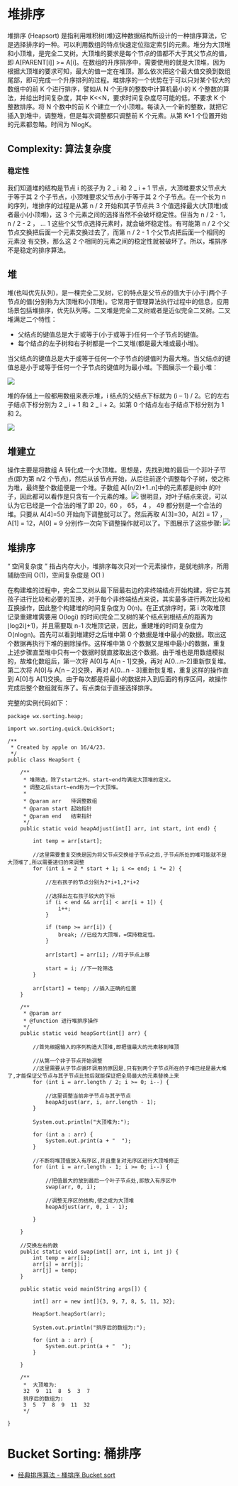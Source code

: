 # 堆排序

堆排序 (Heapsort) 是指利用堆积树(堆)这种数据结构所设计的一种排序算法，它是选择排序的一种。可以利用数组的特点快速定位指定索引的元素。堆分为大顶堆和小顶堆，是完全二叉树。大顶堆的要求是每个节点的值都不大于其父节点的值，即 A[PARENT[i]] >= A[i]。在数组的升序排序中，需要使用的就是大顶堆，因为根据大顶堆的要求可知，最大的值一定在堆顶。那么依次把这个最大值交换到数组尾部，即可完成一个升序排列的过程。堆排序的一个优势在于可以只对某个较大的数组中的前 K 个进行排序，譬如从 N 个无序的整数中计算机最小的 K 个整数的算法，并给出时间复杂度，其中 K<<N，要求时间复杂度尽可能的低，不要求 K 个整数排序。将 N 个数中的前 K 个建立一个小顶堆。每读入一个新的整数，就把它插入到堆中，调整堆，但是每次调整都只调整前 K 个元素。从第 K+1 个位置开始的元素都忽略。时间为 NlogK。

## Complexity: 算法复杂度

### 稳定性

我们知道堆的结构是节点 i 的孩子为 2 _ i 和 2 _ i + 1 节点，大顶堆要求父节点大于等于其 2 个子节点，小顶堆要求父节点小于等于其 2 个子节点。在一个长为 n 的序列，堆排序的过程是从第 n / 2 开始和其子节点共 3 个值选择最大(大顶堆)或者最小(小顶堆)，这 3 个元素之间的选择当然不会破坏稳定性。但当为 n / 2 - 1， n / 2 - 2 ， ... 1 这些个父节点选择元素时，就会破坏稳定性。有可能第 n / 2 个父节点交换把后面一个元素交换过去了，而第 n / 2 - 1 个父节点把后面一个相同的元素没 有交换，那么这 2 个相同的元素之间的稳定性就被破坏了。所以，堆排序不是稳定的排序算法。

## 堆

堆(也叫优先队列)，是一棵完全二叉树，它的特点是父节点的值大于(小于)两个子节点的值(分别称为大顶堆和小顶堆)。它常用于管理算法执行过程中的信息，应用场景包括堆排序，优先队列等。二叉堆是完全二叉树或者是近似完全二叉树。二叉堆满足二个特性：

- 父结点的键值总是大于或等于(小于或等于)任何一个子节点的键值。
- 每个结点的左子树和右子树都是一个二叉堆(都是最大堆或最小堆)。

当父结点的键值总是大于或等于任何一个子节点的键值时为最大堆。当父结点的键值总是小于或等于任何一个子节点的键值时为最小堆。下图展示一个最小堆：

![](http://hi.csdn.net/attachment/201108/22/0_1314014666d5oe.gif)

堆的存储上一般都用数组来表示堆，i 结点的父结点下标就为 (i – 1) / 2。它的左右子结点下标分别为 2 _ i + 1 和 2 _ i + 2。如第 0 个结点左右子结点下标分别为 1 和 2。

![](http://hi.csdn.net/attachment/201108/22/0_1314014706gZqn.gif)

## 堆建立

操作主要是将数组 A 转化成一个大顶堆。思想是，先找到堆的最后一个非叶子节点(即为第 n/2 个节点)，然后从该节点开始，从后往前逐个调整每个子树，使之称为堆，最终整个数组便是一个堆。子数组 A[(n/2)+1..n]中的元素都是树中 的叶子，因此都可以看作是只含有一个元素的堆。![](http://hi.csdn.net/attachment/201108/22/0_1314014725K5k6.gif) 很明显，对叶子结点来说，可以认为它已经是一个合法的堆了即 20，60 ， 65， 4 ， 49 都分别是一个合法的堆。只要从 A[4]=50 开始向下调整就可以了。然后再取 A[3]=30，A[2] = 17 ， A[1] = 12，A[0] = 9 分别作一次向下调整操作就可以了。下图展示了这些步骤: ![](http://hi.csdn.net/attachment/201108/22/0_1314014735kbBA.gif)

## 堆排序

“ 空间复杂度 ” 指占内存大小，堆排序每次只对一个元素操作，是就地排序，所用辅助空间 O(1)，空间复杂度是 O(1 )

在构建堆的过程中，完全二叉树从最下层最右边的非终端结点开始构建，将它与其孩子进行比较和必要的互换，对于每个非终端结点来说，其实最多进行两次比较和互换操作，因此整个构建堆的时间复杂度为 O(n)。在正式排序时，第 i 次取堆顶记录重建堆需要用 O(logi) 的时间(完全二叉树的某个结点到根结点的距离为 ⌊log2i⌋+1)，并且需要取 n-1 次堆顶记录，因此，重建堆的时间复杂度为 O(nlogn)。首先可以看到堆建好之后堆中第 0 个数据是堆中最小的数据。取出这个数据再执行下堆的删除操作。这样堆中第 0 个数据又是堆中最小的数据，重复上述步骤直至堆中只有一个数据时就直接取出这个数据。由于堆也是用数组模拟的，故堆化数组后，第一次将 A[0]与 A[n - 1]交换，再对 A[0…n-2]重新恢复堆。第二次将 A[0]与 A[n – 2]交换，再对 A[0…n - 3]重新恢复堆，重复这样的操作直到 A[0]与 A[1]交换。由于每次都是将最小的数据并入到后面的有序区间，故操作完成后整个数组就有序了。有点类似于直接选择排序。

完整的实例代码如下：

```
package wx.sorting.heap;

import wx.sorting.quick.QuickSort;

/**
 * Created by apple on 16/4/23.
 */
public class HeapSort {

    /**
     * 堆筛选，除了start之外，start~end均满足大顶堆的定义。
     * 调整之后start~end称为一个大顶堆。
     *
     * @param arr   待调整数组
     * @param start 起始指针
     * @param end   结束指针
     */
    public static void heapAdjust(int[] arr, int start, int end) {

        int temp = arr[start];

        //这里需要重复交换是因为将父节点交换给子节点之后,子节点所处的堆可能就不是大顶堆了,所以需要递归的来调整
        for (int i = 2 * start + 1; i <= end; i *= 2) {

            //左右孩子的节点分别为2*i+1,2*i+2

            //选择出左右孩子较大的下标
            if (i < end && arr[i] < arr[i + 1]) {
                i++;
            }

            if (temp >= arr[i]) {
                break; //已经为大顶堆，=保持稳定性。
            }

            arr[start] = arr[i]; //将子节点上移

            start = i; //下一轮筛选
        }

        arr[start] = temp; //插入正确的位置
    }

    /**
     * @param arr
     * @function 进行堆排序操作
     */
    public static void heapSort(int[] arr) {

        //首先根据输入的序列构造大顶堆,即把值最大的元素移到堆顶

        //从第一个非子节点开始调整
        //这里需要从子节点循环调用的原因是,只有到两个子节点所在的子堆已经是最大堆了,才能保证父节点与其子节点比较后就能保证把全局最大的元素替换上来
        for (int i = arr.length / 2; i >= 0; i--) {

            //这里调整当前非子节点与其子节点
            heapAdjust(arr, i, arr.length - 1);
        }

        System.out.println("大顶堆为:");

        for (int a : arr) {
            System.out.print(a + "  ");
        }

        //不断将堆顶值放入有序区,并且重复对无序区进行大顶堆修正
        for (int i = arr.length - 1; i >= 0; i--) {

            //把值最大的放到最后一个叶子节点处,即放入有序区中
            swap(arr, 0, i);

            //调整无序区的结构,使之成为大顶堆
            heapAdjust(arr, 0, i - 1);

        }

    }

    //交换左右的数
    public static void swap(int[] arr, int i, int j) {
        int temp = arr[i];
        arr[i] = arr[j];
        arr[j] = temp;
    }

    public static void main(String args[]) {

        int[] arr = new int[]{3, 9, 7, 8, 5, 11, 32};

        HeapSort.heapSort(arr);

        System.out.println("排序后的数组为:");

        for (int a : arr) {
            System.out.print(a + "  ");
        }

    }

    /**
     *  大顶堆为:
     32  9  11  8  5  3  7
     排序后的数组为:
     3  5  7  8  9  11  32
     */

}
```

# Bucket Sorting: 桶排序

>

- [经典排序算法 - 桶排序 Bucket sort](http://www.cnblogs.com/kkun/archive/2011/11/23/2260267.html)
